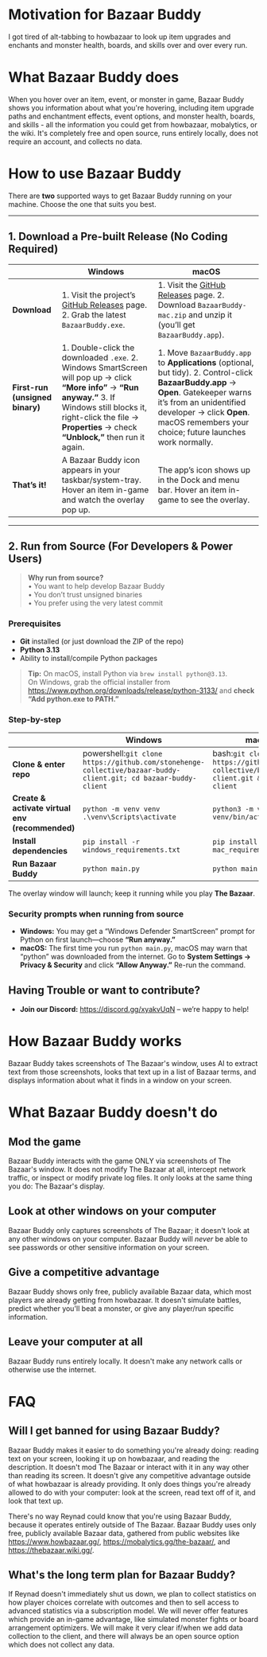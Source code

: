 # Motivation for Bazaar Buddy
I got tired of alt-tabbing to howbazaar to look up item upgrades and enchants and monster health, boards, and skills over and over every run.

# What Bazaar Buddy does
When you hover over an item, event, or monster in game, Bazaar Buddy shows you information about what you're hovering, including item upgrade paths and enchantment effects, event options, and monster health, boards, and skills - all the information you could get from howbazaar, mobalytics, or the wiki. It's completely free and open source, runs entirely locally, does not require an account, and collects no data.

# How to use Bazaar Buddy

There are **two** supported ways to get Bazaar Buddy running on your machine. Choose the one that suits you best.

---

## 1. Download a Pre-built Release (No Coding Required)

|            | **Windows** | **macOS** |
|------------|-------------|-----------|
| **Download** | 1. Visit the project’s [GitHub Releases](https://github.com/stonehenge-collective/bazaar-buddy-client/releases) page. 2. Grab the latest `BazaarBuddy.exe`. | 1. Visit the [GitHub Releases](https://github.com/stonehenge-collective/bazaar-buddy-client/releases) page. 2. Download `BazaarBuddy-mac.zip` and unzip it (you’ll get `BazaarBuddy.app`). |
| **First-run (unsigned binary)** | 1. Double-click the downloaded `.exe`. 2. Windows SmartScreen will pop up → click **“More info”** → **“Run anyway.”** 3. If Windows still blocks it, right-click the file → **Properties** → check **“Unblock,”** then run it again. | 1. Move `BazaarBuddy.app` to **Applications** (optional, but tidy). 2. Control-click **BazaarBuddy.app** → **Open**. Gatekeeper warns it’s from an unidentified developer → click **Open**. macOS remembers your choice; future launches work normally. |
| **That’s it!** | A Bazaar Buddy icon appears in your taskbar/system-tray. Hover an item in-game and watch the overlay pop up. | The app’s icon shows up in the Dock and menu bar. Hover an item in-game to see the overlay. |

---

## 2. Run from Source (For Developers & Power Users)

> **Why run from source?**  
> • You want to help develop Bazaar Buddy  
> • You don’t trust unsigned binaries  
> • You prefer using the very latest commit

### Prerequisites

* **Git** installed (or just download the ZIP of the repo)  
* **Python 3.13**
* Ability to install/compile Python packages  

> **Tip:** On macOS, install Python via `brew install python@3.13`.  
> On Windows, grab the official installer from https://www.python.org/downloads/release/python-3133/ and **check “Add python.exe to PATH.”**

### Step-by-step

|            | **Windows** | **macOS / Linux** |
|------------|-------------|-------------------|
| **Clone & enter repo** | powershell:```git clone https://github.com/stonehenge-collective/bazaar-buddy-client.git; cd bazaar-buddy-client``` | bash:```git clone https://github.com/stonehenge-collective/bazaar-buddy-client.git && cd bazaar-buddy-client``` |
| **Create & activate virtual env (recommended)** | ```python -m venv venv .\venv\Scripts\activate``` | ```python3 -m venv venv source venv/bin/activate``` |
| **Install dependencies** | ```pip install -r windows_requirements.txt``` | ```pip install -r mac_requirements.txt``` |
| **Run Bazaar Buddy** | ```python main.py``` | ```python main.py``` |

The overlay window will launch; keep it running while you play **The Bazaar**.

### Security prompts when running from source

* **Windows:** You may get a “Windows Defender SmartScreen” prompt for Python on first launch—choose **“Run anyway.”**
* **macOS:** The first time you run `python main.py`, macOS may warn that “python” was downloaded from the internet. Go to **System Settings → Privacy & Security** and click **“Allow Anyway.”** Re-run the command.

## Having Trouble or want to contribute?

* **Join our Discord:** <https://discord.gg/xyakvUqN> – we’re happy to help!  

# How Bazaar Buddy works
Bazaar Buddy takes screenshots of The Bazaar's window, uses AI to extract text from those screenshots, looks that text up in a list of Bazaar terms, and displays information about what it finds in a window on your screen.

# What Bazaar Buddy doesn't do
## Mod the game
Bazaar Buddy interacts with the game ONLY via screenshots of The Bazaar's window. It does not modify The Bazaar at all, intercept network traffic, or inspect or modify private log files. It only looks at the same thing you do: The Bazaar's display.

## Look at other windows on your computer
Bazaar Buddy only captures screenshots of The Bazaar; it doesn't look at any other windows on your computer. Bazaar Buddy will _never_ be able to see passwords or other sensitive information on your screen.

## Give a competitive advantage
Bazaar Buddy shows only free, publicly available Bazaar data, which most players are already getting from howbazaar. It doesn't simulate battles, predict whether you'll beat a monster, or give any player/run specific information.

## Leave your computer at all
Bazaar Buddy runs entirely locally. It doesn't make any network calls or otherwise use the internet.

# FAQ
## Will I get banned for using Bazaar Buddy?
Bazaar Buddy makes it easier to do something you're already doing: reading text on your screen, looking it up on howbazaar, and reading the description. It doesn't mod The Bazaar or interact with it in any way other than reading its screen. It doesn't give any competitive advantage outside of what howbazaar is already providing. It only does things you're already allowed to do with your computer: look at the screen, read text off of it, and look that text up. 

There's no way Reynad could know that you're using Bazaar Buddy, because it operates entirely outside of The Bazaar. Bazaar Buddy uses only free, publicly available Bazaar data, gathered from public websites like <https://www.howbazaar.gg/>, <https://mobalytics.gg/the-bazaar/>, and <https://thebazaar.wiki.gg/>.

## What's the long term plan for Bazaar Buddy?
If Reynad doesn't immediately shut us down, we plan to collect statistics on how player choices correlate with outcomes and then to sell access to advanced statistics via a subscription model. We will never offer features which provide an in-game advantage, like simulated monster fights or board arrangement optimizers. We will make it very clear if/when we add data collection to the client, and there will always be an open source option which does not collect any data.
